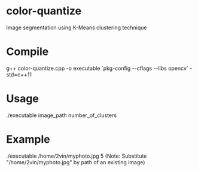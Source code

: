# color-quantize
Image segmentation using K-Means clustering technique

# Compile
g++ color-quantize.cpp -o executable \`pkg-config --cflags --libs opencv\` -std=c++11

# Usage
./executable image_path number_of_clusters

# Example
./executable /home/2vin/myphoto.jpg 5
(Note: Substitute "/home/2vin/myphoto.jpg" by path of an existing image)
